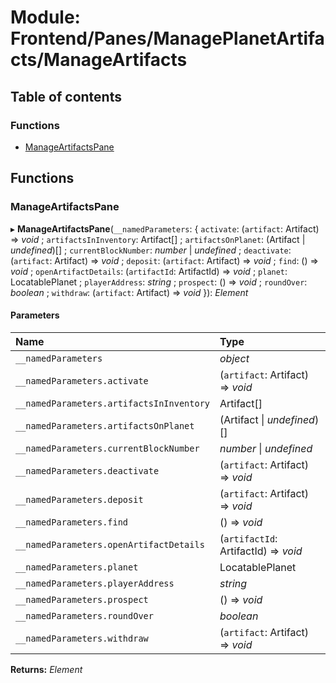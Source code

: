 # Module: Frontend/Panes/ManagePlanetArtifacts/ManageArtifacts

## Table of contents

### Functions

- [ManageArtifactsPane](frontend_panes_manageplanetartifacts_manageartifacts.md#manageartifactspane)

## Functions

### ManageArtifactsPane

▸ **ManageArtifactsPane**(`__namedParameters`: { `activate`: (`artifact`: Artifact) => _void_ ; `artifactsInInventory`: Artifact[] ; `artifactsOnPlanet`: (Artifact \| _undefined_)[] ; `currentBlockNumber`: _number_ \| _undefined_ ; `deactivate`: (`artifact`: Artifact) => _void_ ; `deposit`: (`artifact`: Artifact) => _void_ ; `find`: () => _void_ ; `openArtifactDetails`: (`artifactId`: ArtifactId) => _void_ ; `planet`: LocatablePlanet ; `playerAddress`: _string_ ; `prospect`: () => _void_ ; `roundOver`: _boolean_ ; `withdraw`: (`artifact`: Artifact) => _void_ }): _Element_

#### Parameters

| Name                                     | Type                                 |
| :--------------------------------------- | :----------------------------------- |
| `__namedParameters`                      | _object_                             |
| `__namedParameters.activate`             | (`artifact`: Artifact) => _void_     |
| `__namedParameters.artifactsInInventory` | Artifact[]                           |
| `__namedParameters.artifactsOnPlanet`    | (Artifact \| _undefined_)[]          |
| `__namedParameters.currentBlockNumber`   | _number_ \| _undefined_              |
| `__namedParameters.deactivate`           | (`artifact`: Artifact) => _void_     |
| `__namedParameters.deposit`              | (`artifact`: Artifact) => _void_     |
| `__namedParameters.find`                 | () => _void_                         |
| `__namedParameters.openArtifactDetails`  | (`artifactId`: ArtifactId) => _void_ |
| `__namedParameters.planet`               | LocatablePlanet                      |
| `__namedParameters.playerAddress`        | _string_                             |
| `__namedParameters.prospect`             | () => _void_                         |
| `__namedParameters.roundOver`            | _boolean_                            |
| `__namedParameters.withdraw`             | (`artifact`: Artifact) => _void_     |

**Returns:** _Element_
